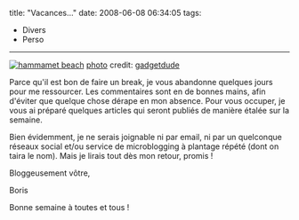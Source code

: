 title: "Vacances&#8230;"
date: 2008-06-08 06:34:05
tags:
  - Divers
  - Perso
---

[![hammamet beach](//flickr.com/photos/yovanson/227189102/ "HTC S620")](//flickr.com/photos/yovanson/227189102/ "HTC S620")
[](//creativecommons.org/licenses/by/2.0/ "Attribution License") [photo](//www.photodropper.com/photos/) credit: [gadgetdude](//flickr.com/photos/yovanson/ "yovanson")

Parce qu'il est bon de faire un break, je vous abandonne quelques jours pour me ressourcer. Les commentaires sont en de bonnes mains, afin d'éviter que quelque chose dérape en mon absence. Pour vous occuper, je vous ai préparé quelques articles qui seront publiés de manière étalée sur la semaine.

Bien évidemment, je ne serais joignable ni par email, ni par un quelconque réseaux social et/ou service de microblogging à plantage répété (dont on taira le nom). Mais je lirais tout dès mon retour, promis&nbsp;!

Bloggeusement vôtre,

Boris

Bonne semaine à toutes et tous&nbsp;!